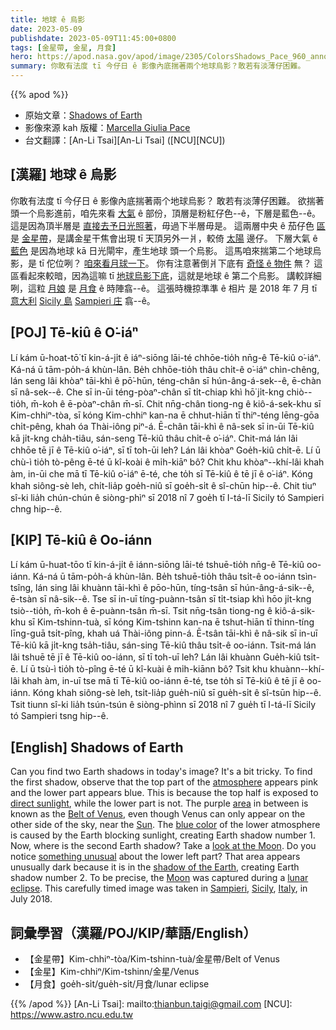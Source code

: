 ```yaml
---
title: 地球 ê 烏影
date: 2023-05-09
publishdate: 2023-05-09T11:45:00+0800
tags: [金星帶, 金星, 月食]
hero: https://apod.nasa.gov/apod/image/2305/ColorsShadows_Pace_960_annotated.jpg
summary: 你敢有法度 tī 今仔日 ê 影像內底揣著兩个地球烏影？敢若有淡薄仔困難。
---
```


{{% apod %}}

- 原始文章：[Shadows of Earth](https://apod.nasa.gov/apod/ap230509.html)
- 影像來源 kah 版權：[Marcella Giulia Pace](https://www.instagram.com/marcella_giulia_pace/)
- 台文翻譯：[An-Li Tsai][An-Li Tsai] ([NCU][NCU])

## [漢羅] 地球 ê 烏影
你敢有法度 tī 今仔日 ê 影像內底揣著兩个地球烏影？
敢若有淡薄仔困難。
欲揣著頭一个烏影進前，咱先來看 [大氣][atmosphere] ê 部份，頂層是粉紅仔色--ê，下層是藍色--ê。
這是因為頂半層是 [直接去予日光照著][direct sunlight]，毋過下半層毋是。
這兩層中央 ê 茄仔色 [區][area] 是 [金星帶][Belt of Venus]，是講金星干焦會出現 tī 天頂另外一爿，較倚 [太陽][Sun] 邊仔。
下層大氣 ê [藍色][blue color] 是因為地球 kā 日光閘牢，產生地球 頭一个烏影。
這馬咱來揣第二个地球烏影，是 tī 佗位咧？
[咱來看月球一下][look at the Moon]。
你有注意著倒爿下底有 [奇怪 ê 物件][something unusual] 無？
這區看起來較暗，因為這嘛 tī [地球烏影下底][shadow of the Earth]，這就是地球 ê 第二个烏影。
講較詳細咧，這粒 [月娘][Moon] 是 [月食][lunar eclipse] ê 時陣翕--ê。
這張時機掠準準 ê 相片 是 2018 年 7 月 tī [意大利][Italy] [Sicily 島][Sicily] [Sampieri 庄][Sampieri] 翕--ê。

## [POJ] Tē-kiû ê O͘-iáⁿ
Lí kám ū-hoat-tō͘ tī kin-á-ji̍t ê iáⁿ-siōng lāi-té chhōe-tio̍h nn̄g-ê Tē-kiû o͘-iáⁿ.
Ká-ná ū tām-po̍h-á khùn-lân.
Be̍h chhōe-tio̍h thâu chi̍t-ê o͘-iáⁿ chìn-chêng, lán seng lâi khòaⁿ tāi-khì ê pō͘-hūn, téng-chân sī hún-âng-á-sek--ê, ē-chàn sī nâ-sek--ê.
Che sī in-ūi téng-pòaⁿ-chân sī ti̍t-chiap khì hō͘ ji̍t-kng chiò--tio̍h, m̄-koh ê ē-pòaⁿ-chân m̄-sī.
Chit nn̄g-chân tiong-ng ê kiô-á-sek-khu sī Kim-chhiⁿ-tòa, sī kóng Kim-chhiⁿ kan-na ē chhut-hiān tī thiⁿ-téng lēng-gōa chi̍t-pêng, khah óa Thài-iông piⁿ-á.
Ē-chân tāi-khì ê nâ-sek sī in-ūi Tē-kiû kā ji̍t-kng cha̍h-tiâu, sán-seng Tē-kiû thâu chi̍t-ê o͘-iáⁿ.
Chit-má lán lâi chhōe tē jī ê Tē-kiû o͘-iáⁿ, sī tī toh-ūi leh?
Lán lâi khòaⁿ Goe̍h-kiû chi̍t-ē.
Lí ū chù-ì tio̍h tò-pêng ē-té ū kî-koài ê mi̍h-kiāⁿ bô?
Chit khu khòaⁿ--khí-lâi khah àm, in-ūi che mā tī Tē-kiû o͘-iáⁿ ē-té, che to̍h sī Tē-kiû ê tē jī ê o͘-iáⁿ.
Kóng khah siông-sè leh, chi̍t-lia̍p goe̍h-niû sī goe̍h-si̍t ê sî-chūn hip--ê.
Chit tiuⁿ sî-ki lia̍h chún-chún ê siòng-phìⁿ sī 2018 nî 7 goe̍h tī I-tá-lī Sicily tó Sampieri chng hip--ê.

## [KIP] Tē-kiû ê Oo-iánn
Lí kám ū-huat-tōo tī kin-á-ji̍t ê iánn-siōng lāi-té tshuē-tio̍h nn̄g-ê Tē-kiû oo-iánn.
Ká-ná ū tām-po̍h-á khùn-lân.
Be̍h tshuē-tio̍h thâu tsi̍t-ê oo-iánn tsìn-tsîng, lán sing lâi khuànn tāi-khì ê pōo-hūn, tíng-tsân sī hún-âng-á-sik--ê, ē-tsàn sī nâ-sik--ê.
Tse sī in-uī tíng-puànn-tsân sī ti̍t-tsiap khì hōo ji̍t-kng tsiò--tio̍h, m̄-koh ê ē-puànn-tsân m̄-sī.
Tsit nn̄g-tsân tiong-ng ê kiô-á-sik-khu sī Kim-tshinn-tuà, sī kóng Kim-tshinn kan-na ē tshut-hiān tī thinn-tíng līng-guā tsi̍t-pîng, khah uá Thài-iông pinn-á.
Ē-tsân tāi-khì ê nâ-sik sī in-uī Tē-kiû kā ji̍t-kng tsa̍h-tiâu, sán-sing Tē-kiû thâu tsi̍t-ê oo-iánn.
Tsit-má lán lâi tshuē tē jī ê Tē-kiû oo-iánn, sī tī toh-uī leh?
Lán lâi khuànn Gue̍h-kiû tsi̍t-ē.
Lí ū tsù-ì tio̍h tò-pîng ē-té ū kî-kuài ê mi̍h-kiānn bô?
Tsit khu khuànn--khí-lâi khah àm, in-uī tse mā tī Tē-kiû oo-iánn ē-té, tse to̍h sī Tē-kiû ê tē jī ê oo-iánn.
Kóng khah siông-sè leh, tsi̍t-lia̍p gue̍h-niû sī gue̍h-si̍t ê sî-tsūn hip--ê.
Tsit tiunn sî-ki lia̍h tsún-tsún ê siòng-phìnn sī 2018 nî 7 gue̍h tī I-tá-lī Sicily tó Sampieri tsng hip--ê.

## [English] Shadows of Earth
Can you find two Earth shadows in today's image?
It's a bit tricky.
To find the first shadow, observe that the top part of the [atmosphere][atmosphere] appears pink and the lower part appears blue.
This is because the top half is exposed to [direct sunlight][direct sunlight], while the lower part is not.
The purple [area][area] in between is known as the [Belt of Venus][Belt of Venus], even though Venus can only appear on the other side of the sky, near the [Sun][Sun].
The [blue color][blue color] of the lower atmosphere is caused by the Earth blocking sunlight, creating Earth shadow number 1.
Now, where is the second Earth shadow?
Take a [look at the Moon][look at the Moon].
Do you notice [something unusual][something unusual] about the lower left part?
That area appears unusually dark because it is in the [shadow of the Earth][shadow of the Earth], creating Earth shadow number 2.
To be precise, the [Moon][Moon] was captured during a [lunar eclipse][lunar eclipse].
This carefully timed image was taken in [Sampieri][Sampieri], [Sicily][Sicily], [Italy][Italy], in July 2018.

## 詞彙學習（漢羅/POJ/KIP/華語/English）
- 【金星帶】Kim-chhiⁿ-tòa/Kim-tshinn-tuà/金星帶/Belt of Venus
- 【金星】Kim-chhiⁿ/Kim-tshinn/金星/Venus
- 【月食】goe̍h-si̍t/gue̍h-si̍t/月食/lunar eclipse

{{% /apod %}}
[An-Li Tsai]: mailto:thianbun.taigi@gmail.com
[NCU]: https://www.astro.ncu.edu.tw

[copyright]: https://apod.nasa.gov/apod/fap/lib/about_apod.html#srapply
[License]: https://creativecommons.org/licenses/by/2.0/

[atmosphere]:https://spaceplace.nasa.gov/atmosphere/en/
[direct sunlight]:https://apod.nasa.gov/apod/ap220727.html
[area]:https://apod.nasa.gov/apod/ap100404.html
[Belt of Venus]:https://en.wikipedia.org/wiki/Belt_of_Venus
[Sun]:https://solarsystem.nasa.gov/solar-system/sun/overview/
[blue color]:https://apod.nasa.gov/apod/ap191011.html
[look at the Moon]:https://apod.nasa.gov/apod/ap220612.html
[something unusual]:https://www.intermountainpet.com/hubfs/Blog_Images/Dogs-tilting-their-heads.jpg
[shadow of the Earth]:https://apod.nasa.gov/apod/ap211201.html
[Moon]:https://moon.nasa.gov/
[lunar eclipse]:https://apod.nasa.gov/apod/ap180802.html
[Sampieri]:https://youtu.be/yt3cXQbrvi8
[Sicily]:https://en.wikipedia.org/wiki/Sicily
[Italy]:https://en.wikipedia.org/wiki/Italy

